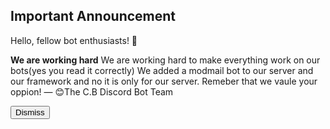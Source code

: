 <h2>Important Announcement</h2>
<h>Hello, fellow bot enthusiasts! 🤖</h>
<p>
<b>We are working hard</b>
We are working hard to make everything work on our bots(yes you read it correctly) We added a modmail bot to our server and our framework and no it is only for our server. Remeber that we vaule your oppion!
— 😊The C.B Discord Bot Team</p>
<button id="dismiss-btn">Dismiss</button>
<script>
    var endDateString = "2024-06-20"; // Set your end date
</script>
<script src="/js/announcement.js"></script>